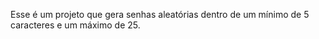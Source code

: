 Esse é um projeto que gera senhas aleatórias dentro de um mínimo de 5 caracteres e um máximo de 25.
